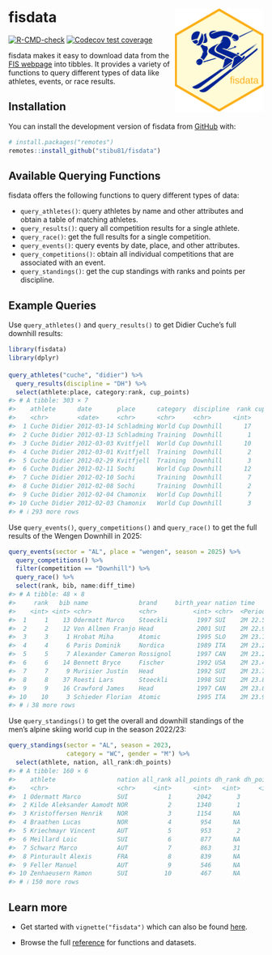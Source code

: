
<!-- README.md is generated from README.Rmd. Please edit that file -->

# fisdata <a href="https://stibu81.github.io/fisdata/"><img src="man/figures/logo.png" align="right" width="175" alt="fisdata website" /></a>

<!-- badges: start -->

[![R-CMD-check](https://github.com/stibu81/fisdata/actions/workflows/R-CMD-check.yaml/badge.svg)](https://github.com/stibu81/fisdata/actions/workflows/R-CMD-check.yaml)
[![Codecov test
coverage](https://codecov.io/gh/stibu81/fisdata/graph/badge.svg)](https://app.codecov.io/gh/stibu81/fisdata)
<!-- badges: end -->

fisdata makes it easy to download data from the [FIS
webpage](https://www.fis-ski.com) into tibbles. It provides a variety of
functions to query different types of data like athletes, events, or
race results.

## Installation

You can install the development version of fisdata from
[GitHub](https://github.com/) with:

``` r
# install.packages("remotes")
remotes::install_github("stibu81/fisdata")
```

## Available Querying Functions

fisdata offers the following functions to query different types of data:

- `query_athletes()`: query athletes by name and other attributes and
  obtain a table of matching athletes.
- `query_results()`: query all competition results for a single athlete.
- `query_race()`: get the full results for a single competition.
- `query_events()`: query events by date, place, and other attributes.
- `query_competitions()`: obtain all individual competitions that are
  associated with an event.
- `query_standings()`: get the cup standings with ranks and points per
  discipline.

## Example Queries

Use `query_athletes()` and `query_results()` to get Didier Cuche’s full
downhill results:

``` r
library(fisdata)
library(dplyr)

query_athletes("cuche", "didier") %>% 
  query_results(discipline = "DH") %>% 
  select(athlete:place, category:rank, cup_points)
#> # A tibble: 303 × 7
#>    athlete      date       place      category  discipline  rank cup_points
#>    <chr>        <date>     <chr>      <chr>     <chr>      <int>      <dbl>
#>  1 Cuche Didier 2012-03-14 Schladming World Cup Downhill      17         NA
#>  2 Cuche Didier 2012-03-13 Schladming Training  Downhill       1         NA
#>  3 Cuche Didier 2012-03-03 Kvitfjell  World Cup Downhill      10         26
#>  4 Cuche Didier 2012-03-01 Kvitfjell  Training  Downhill       2         NA
#>  5 Cuche Didier 2012-02-29 Kvitfjell  Training  Downhill       3         NA
#>  6 Cuche Didier 2012-02-11 Sochi      World Cup Downhill      12         22
#>  7 Cuche Didier 2012-02-10 Sochi      Training  Downhill       7         NA
#>  8 Cuche Didier 2012-02-08 Sochi      Training  Downhill       2         NA
#>  9 Cuche Didier 2012-02-04 Chamonix   World Cup Downhill       7         36
#> 10 Cuche Didier 2012-02-03 Chamonix   World Cup Downhill       3         60
#> # ℹ 293 more rows
```

Use `query_events()`, `query_competitions()` and `query_race()` to get
the full results of the Wengen Downhill in 2025:

``` r
query_events(sector = "AL", place = "wengen", season = 2025) %>% 
  query_competitions() %>% 
  filter(competition == "Downhill") %>% 
  query_race() %>% 
  select(rank, bib, name:diff_time)
#> # A tibble: 48 × 8
#>     rank   bib name              brand     birth_year nation time      diff_time
#>    <int> <int> <chr>             <chr>          <int> <chr>  <Period>  <Period> 
#>  1     1    13 Odermatt Marco    Stoeckli        1997 SUI    2M 22.58S 0S       
#>  2     2    12 Von Allmen Franjo Head            2001 SUI    2M 22.95S 0.37S    
#>  3     3     1 Hrobat Miha       Atomic          1995 SLO    2M 23.15S 0.57S    
#>  4     4     6 Paris Dominik     Nordica         1989 ITA    2M 23.27S 0.69S    
#>  5     5     7 Alexander Cameron Rossignol       1997 CAN    2M 23.29S 0.71S    
#>  6     6    14 Bennett Bryce     Fischer         1992 USA    2M 23.41S 0.83S    
#>  7     7     9 Murisier Justin   Head            1992 SUI    2M 23.76S 1.18S    
#>  8     8    37 Roesti Lars       Stoeckli        1998 SUI    2M 23.85S 1.27S    
#>  9     9    16 Crawford James    Head            1997 CAN    2M 23.86S 1.28S    
#> 10    10     3 Schieder Florian  Atomic          1995 ITA    2M 23.95S 1.37S    
#> # ℹ 38 more rows
```

Use `query_standings()` to get the overall and downhill standings of the
men’s alpine skiing world cup in the season 2022/23:

``` r
query_standings(sector = "AL", season = 2023,
                category = "WC", gender = "M") %>% 
  select(athlete, nation, all_rank:dh_points)
#> # A tibble: 160 × 6
#>    athlete                 nation all_rank all_points dh_rank dh_points
#>    <chr>                   <chr>     <int>      <int>   <int>     <int>
#>  1 Odermatt Marco          SUI           1       2042       3       462
#>  2 Kilde Aleksander Aamodt NOR           2       1340       1       760
#>  3 Kristoffersen Henrik    NOR           3       1154      NA        NA
#>  4 Braathen Lucas          NOR           4        954      NA        NA
#>  5 Kriechmayr Vincent      AUT           5        953       2       614
#>  6 Meillard Loic           SUI           6        877      NA        NA
#>  7 Schwarz Marco           AUT           7        863      31        64
#>  8 Pinturault Alexis       FRA           8        839      NA        NA
#>  9 Feller Manuel           AUT           9        546      NA        NA
#> 10 Zenhaeusern Ramon       SUI          10        467      NA        NA
#> # ℹ 150 more rows
```

## Learn more

- Get started with `vignette("fisdata")` which can also be found
  [here](https://stibu81.github.io/fisdata/articles/fisdata.html).

- Browse the full
  [reference](https://stibu81.github.io/fisdata/reference/) for
  functions and datasets.
